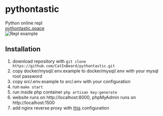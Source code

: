# pythontastic
Python online repl  
[pythontastic.space](https://pythontastic.space)  
![Repl example](https://pythontastic.space/img/terminal.png)
## Installation
1. download repository with `git clone https://github.com/CatInBeard/pythontastic.git`
2. copy docker/mysql/.env.example to docker/mysql/.env with your mysql root password
3. copy src/.env.example to src/.env with your configuration
4. run `make start`
5. run inside php container `php artisan key:generate`
6. website runs on http://localhost:8000, phpMyAdmin runs on http://localhost:1500
7. add nginx reverse proxy with [this](https://gist.github.com/CatInBeard/ff3962217283a821ab22f6411557216e) configuration